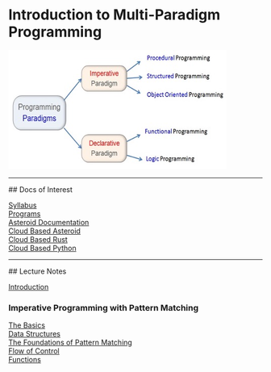 # Introduction to Multi-Paradigm Programming

![paradigms](paradigms.jpg)

<hr>
## Docs of Interest

[Syllabus](docs/syllabus.pdf)<br>
[Programs](https://github.com/lutzhamel/CSC493/tree/main/programs)<br>
[Asteroid Documentation](https://asteroid-lang.readthedocs.io/en/latest)<br>
[Cloud Based Asteroid](https://replit.com/@LutzHamel1/asteroid-csc493#README.md)<br>
[Cloud Based Rust](https://replit.com/@LutzHamel1/rust-csc493)<br>
[Cloud Based Python](https://replit.com/@LutzHamel1/python-csc493)<br>

<hr>
## Lecture Notes

[Introduction](notes/csc493-ln001.pdf)<br>

### Imperative Programming with Pattern Matching

[The Basics](notes/csc493-ln002.pdf)<br>
[Data Structures](notes/csc493-ln003.pdf)<br>
[The Foundations of Pattern Matching](notes/csc493-ln004.pdf)<br>
[Flow of Control](notes/csc493-ln005.pdf)<br>
[Functions](notes/csc493-ln006.pdf)<br>
